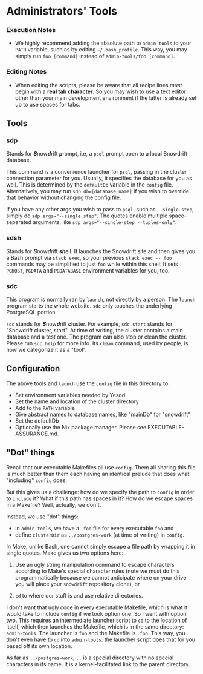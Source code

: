 # Administrators' Tools

### Execution Notes

* We highly recommend adding the absolute path to `admin-tools` to your `PATH`
variable, such as by editing `~/.bash_profile`. This way, you may simply run
`foo [command]` instead of `admin-tools/foo [command]`.

### Editing Notes

* When editing the scripts, please be aware that all recipe lines *must* begin
with a **real tab character**. So you may wish to use a text editor other than
your main development environment if the latter is already set up to use spaces
for tabs.

## Tools

### sdp

Stands for ***S***now***d***rift ***p***rompt, i.e, a `psql` prompt open to a
local Snowdrift database.

This command is a convenience launcher for `psql`, passing in the cluster
connection parameter for you. Usually, it specifies the database for you as
well. This is determined by the `defaultDb` variable in the `config` file.
Alternatively, you may run `sdp db=[database name]` if you wish to
override that behavior without changing the config file.

If you have any other args you wish to pass to `psql`, such as `--single-step`,
simply do `sdp args="--single step"`. The quotes enable multiple space-separated
arguments, like `sdp args="--single-step --tuples-only"`.

### sdsh

Stands for ***S***now***d***rift ***sh***ell. It launches the Snowdrift site and
then gives you a Bash prompt via `stack exec`, so your previous
`stack exec -- foo` commands may be simplified to just `foo` while within this
shell. It sets `PGHOST`, `PGDATA` and `PGDATABASE` environment variables for
you, too.

### sdc

This program is normally ran by `launch`, not directly by a person. The `launch`
program starts the whole website. `sdc` only touches the underlying
PostgreSQL portion.

`sdc` stands for ***S***now***d***rift ***c***luster. For example, `sdc start`
stands for "Snowdrift cluster, start". At time of writing, the cluster contains
a main database and a test one. The program can also stop or clean the cluster.
Please run `sdc help` for more info. Its `clean` command, used by people, is how
we categorize it as a "tool".

## Configuration

The above tools and `launch` use the `config` file in this directory to:

* Set environment variables needed by Yesod
* Set the name and location of the cluster directory
* Add to the `PATH` variable
* Give abstract names to database names, like "mainDb" for "snowdrift"
* Set the defaultDb
* Optionally use the Nix package manager. Please see EXECUTABLE-ASSURANCE.md.

## "Dot" things

Recall that our executable Makefiles all use `config`. Them all sharing this
file is much better than them each having an identical prelude that does what
"including" `config` does.

But this gives us a challenge: how do we specify the path to `config` in order
to `include` it? What if this path has spaces in it? How do we escape spaces
in a Makefile? Well, actually, we don't.

Instead, we use "dot" things:

* in `admin-tools`, we have a `.foo` file for every executable `foo` and
* define `clusterDir` as `../postgres-work` (at time of writing) in `config`.

In Make, unlike Bash, one cannot simply escape a file path by wrapping it in
single quotes. Make gives us two options here:

1. Use an ugly string manipulation command to escape characters according to
Make's special character rules (note we must do this programmatically because
we cannot anticipate where on your drive you will place your `snowdrift`
repository clone), or

2. `cd` to where our stuff is and use relative directories.

I don't want that ugly code in every executable Makefile, which is what it would
take to include `config` if we took option one. So I went with option two. This
requires an intermediate launcher script to `cd` to the location of itself,
which then launches the Makefile, which is in the same directory: `admin-tools`.
The launcher is `foo` and the Makefile is `.foo`. This way, you don't even have
to `cd` into `admin-tools`: the launcher script does that for you based off its
own location.

As far as `../postgres-work`, `..` is a special directory with no special
characters in its name. It is a kernel-facilitated link to the parent directory.
